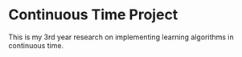 # Continuous Time Project 

This is my 3rd year research on implementing learning algorithms in continuous time. 
